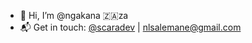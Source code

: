 - 👋 Hi, I’m @ngakana 🇿🇦za
- 📬 Get in touch: [@scaradev](twitter.com/scaradev)  |  [nlsalemane@gmail.com](nlsalemane@gmail.com)

<!---
ngakana/ngakana is a ✨ special ✨ repository because its `README.md` (this file) appears on your GitHub profile.
You can click the Preview link to take a look at your changes.
--->
